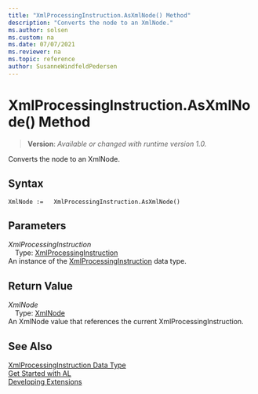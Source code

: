```yaml
---
title: "XmlProcessingInstruction.AsXmlNode() Method"
description: "Converts the node to an XmlNode."
ms.author: solsen
ms.custom: na
ms.date: 07/07/2021
ms.reviewer: na
ms.topic: reference
author: SusanneWindfeldPedersen
---
```

[//]: # (START>DO_NOT_EDIT)
[//]: # (IMPORTANT:Do not edit any of the content between here and the END>DO_NOT_EDIT.)
[//]: # (Any modifications should be made in the .xml files in the ModernDev repo.)
# XmlProcessingInstruction.AsXmlNode() Method
> **Version**: _Available or changed with runtime version 1.0._

Converts the node to an XmlNode.


## Syntax
```AL
XmlNode :=   XmlProcessingInstruction.AsXmlNode()
```

## Parameters
*XmlProcessingInstruction*  
&emsp;Type: [XmlProcessingInstruction](xmlprocessinginstruction-data-type.md)  
An instance of the [XmlProcessingInstruction](xmlprocessinginstruction-data-type.md) data type.  

## Return Value
*XmlNode*  
&emsp;Type: [XmlNode](../xmlnode/xmlnode-data-type.md)  
An XmlNode value that references the current XmlProcessingInstruction.


[//]: # (IMPORTANT: END>DO_NOT_EDIT)
## See Also
[XmlProcessingInstruction Data Type](xmlprocessinginstruction-data-type.md)  
[Get Started with AL](../../devenv-get-started.md)  
[Developing Extensions](../../devenv-dev-overview.md)